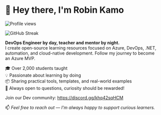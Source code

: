 # 👋 Hey there, I'm Robin Kamo
![Profile views](https://komarev.com/ghpvc/?username=kakashidota&label=Profile%20views&color=0e75b6&style=flat)

![GitHub Streak](https://github-readme-streak-stats.herokuapp.com/?user=kakashidota)


**DevOps Engineer by day, teacher and mentor by night.**  
I create open-source learning resources focused on Azure, DevOps, .NET, automation, and cloud-native development.
Follow my journey to become an Azure MVP.

🎓 Over 2,000 students taught  
💡 Passionate about learning by doing  
📦 Sharing practical tools, templates, and real-world examples  
💬 Always open to questions, curiosity should be rewarded!

Join our Dev community:
https://discord.gg/khq42sqHCM

📫 _Feel free to reach out — I'm always happy to support curious learners._
